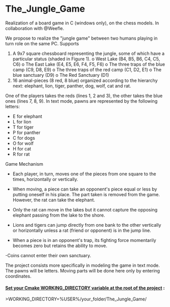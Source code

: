 # The_Jungle_Game

Realization of a board game in C (windows only), on the chess models. In collaboration with @Weefle. 

We propose to realize the "jungle game" between two humans playing in turn
role on the same PC.
Supports
1) A 9x7 square chessboard representing the jungle, some of which have
a particular status (shaded in Figure 1).
o West Lake (B4, B5, B6, C4, C5, C6)
o The East Lake (E4, E5, E6, F4, F5, F6)
o The three traps of the blue camp (C9, D8, E9)
o The three traps of the red camp (C1, D2, E1)
o The blue sanctuary (D9)
o The Red Sanctuary (D1)
  2) 16 animal-pieces (8 red, 8 blue) organized according to the hierarchy
next: elephant, lion, tiger, panther, dog, wolf, cat and rat. 

One of the players takes the reds (lines 1, 2 and 3), the other takes the blue ones (lines
7, 8, 9). In text mode, pawns are represented by the following letters:

- E for elephant
- L for lion
- T for tiger
- P for panther
- C for dogs
- O for wolf
- H for cat
- R for rat

Game Mechanism

- Each player, in turn, moves one of the pieces from one square to the
times, horizontally or vertically.

- When moving, a piece can take an opponent's piece
equal or less by putting oneself in his place. The part taken is removed from the
game. However, the rat can take the elephant.

- Only the rat can move in the lakes but it cannot capture
the opposing elephant passing from the lake to the shore.

- Lions and tigers can jump directly from one bank to the other
vertically or horizontally unless a rat (friend or opponent) is
in the jump line.

- When a piece is in an opponent's trap, its fighting force
momentarily becomes zero but retains the ability to
move.

-Coins cannot enter their own sanctuary. 

The project consists more specifically in modeling the game in text mode. The pawns will be letters.
Moving parts will be done here only by entering coordinates.

<h4><u><b>Set your Cmake WORKING_DIRECTORY variable at the root of the project</b></u> :</h4>
>WORKING_DIRECTORY=%USER%/your_folder/The_Jungle_Game/

